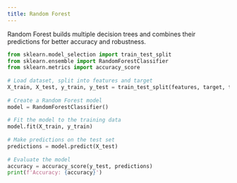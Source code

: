 ```yaml
---
title: Random Forest
---
```

Random Forest builds multiple decision trees and combines their predictions for better accuracy and robustness.

```python
from sklearn.model_selection import train_test_split  
from sklearn.ensemble import RandomForestClassifier  
from sklearn.metrics import accuracy_score  
  
# Load dataset, split into features and target  
X_train, X_test, y_train, y_test = train_test_split(features, target, test_size=0.2)  
  
# Create a Random Forest model  
model = RandomForestClassifier()  
  
# Fit the model to the training data  
model.fit(X_train, y_train)  
  
# Make predictions on the test set  
predictions = model.predict(X_test)  
  
# Evaluate the model  
accuracy = accuracy_score(y_test, predictions)  
print(f'Accuracy: {accuracy}')
```